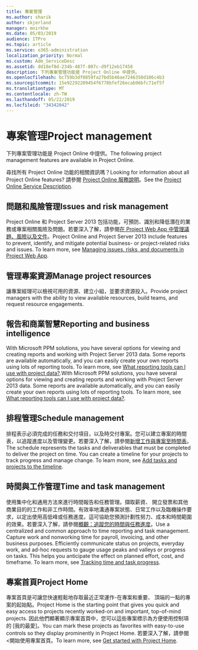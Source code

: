```yaml
---
title: 專案管理
ms.author: sharik
author: skjerland
manager: mnirkhe
ms.date: 05/03/2019
audience: ITPro
ms.topic: article
ms.service: o365-administration
localization_priority: Normal
ms.custom: Adm_ServiceDesc
ms.assetid: dd18ef8d-234b-487f-807c-d9f12eb17458
description: 下列專案管理功能是 Project Online 中提供。
ms.openlocfilehash: bc759b3df0859fa27bd5b46ae7246350d106c4b3
ms.sourcegitcommit: 15e92292209454f6778bfef26ecab96bfc71ef5f
ms.translationtype: MT
ms.contentlocale: zh-TW
ms.lasthandoff: 05/22/2019
ms.locfileid: "34342042"
---
```

# <a name="project-management"></a><span data-ttu-id="9e047-103">專案管理</span><span class="sxs-lookup"><span data-stu-id="9e047-103">Project management</span></span>

<span data-ttu-id="9e047-104">下列專案管理功能是 Project Online 中提供。</span><span class="sxs-lookup"><span data-stu-id="9e047-104">The following project management features are available in Project Online.</span></span>
  
<span data-ttu-id="9e047-105">尋找所有 Project Online 功能的相關資訊嗎？</span><span class="sxs-lookup"><span data-stu-id="9e047-105">Looking for information about all Project Online features?</span></span> <span data-ttu-id="9e047-106">請參閱 [Project Online 服務說明](project-online-service-description.md)。</span><span class="sxs-lookup"><span data-stu-id="9e047-106">See the [Project Online Service Description](project-online-service-description.md).</span></span>
  
## <a name="issues-and-risk-management"></a><span data-ttu-id="9e047-107">問題和風險管理</span><span class="sxs-lookup"><span data-stu-id="9e047-107">Issues and risk management</span></span>
<span data-ttu-id="9e047-108"><a name="bkmk_IssuesRiskManagement"> </a></span><span class="sxs-lookup"><span data-stu-id="9e047-108"></span></span>

<span data-ttu-id="9e047-p102">Project Online 和 Project Server 2013 包括功能，可預防、識別和降低潛在的業務或專案相關風險及問題。若要深入了解，請參閱[在 Project Web App 中管理議題、風險以及文件](https://go.microsoft.com/fwlink/?LinkId=402634)。</span><span class="sxs-lookup"><span data-stu-id="9e047-p102">Project Online and Project Server 2013 include features to prevent, identify, and mitigate potential business- or project-related risks and issues. To learn more, see [Managing issues, risks, and documents in Project Web App](https://go.microsoft.com/fwlink/?LinkId=402634).</span></span>
  
## <a name="manage-project-resources"></a><span data-ttu-id="9e047-111">管理專案資源</span><span class="sxs-lookup"><span data-stu-id="9e047-111">Manage project resources</span></span>
<span data-ttu-id="9e047-112"><a name="bkmk_ManageProjectResources"> </a></span><span class="sxs-lookup"><span data-stu-id="9e047-112"></span></span>

<span data-ttu-id="9e047-113">讓專案經理可以檢視可用的資源、建立小組，並要求資源投入。</span><span class="sxs-lookup"><span data-stu-id="9e047-113">Provide project managers with the ability to view available resources, build teams, and request resource engagements.</span></span>
  
## <a name="reporting-and-business-intelligence"></a><span data-ttu-id="9e047-114">報告和商業智慧</span><span class="sxs-lookup"><span data-stu-id="9e047-114">Reporting and business intelligence</span></span>
<span data-ttu-id="9e047-115"><a name="bkmk_ReportingBusinessIntelligence"> </a></span><span class="sxs-lookup"><span data-stu-id="9e047-115"></span></span>

<span data-ttu-id="9e047-p103">With Microsoft PPM solutions, you have several options for viewing and creating reports and working with Project Server 2013 data. Some reports are available automatically, and you can easily create your own reports using lots of reporting tools. To learn more, see [What reporting tools can I use with project data?](https://go.microsoft.com/fwlink/?LinkId=402642).</span><span class="sxs-lookup"><span data-stu-id="9e047-p103">With Microsoft PPM solutions, you have several options for viewing and creating reports and working with Project Server 2013 data. Some reports are available automatically, and you can easily create your own reports using lots of reporting tools. To learn more, see [What reporting tools can I use with project data?](https://go.microsoft.com/fwlink/?LinkId=402642).</span></span>
  
## <a name="schedule-management"></a><span data-ttu-id="9e047-119">排程管理</span><span class="sxs-lookup"><span data-stu-id="9e047-119">Schedule management</span></span>
<span data-ttu-id="9e047-120"><a name="bkmk_ScheduleManagement"> </a></span><span class="sxs-lookup"><span data-stu-id="9e047-120"></span></span>

<span data-ttu-id="9e047-p104">排程表示必須完成的任務和交付項目，以及時交付專案。您可以建立專案的時間表，以追蹤進度以及管理變更。若要深入了解，請參閱[新增工作與專案至時間表](https://go.microsoft.com/fwlink/?LinkID=402655)。</span><span class="sxs-lookup"><span data-stu-id="9e047-p104">The schedule represents the tasks and deliverables that must be completed to deliver the project on time. You can create a timeline for your projects to track progress and manage change. To learn more, see [Add tasks and projects to the timeline](https://go.microsoft.com/fwlink/?LinkID=402655).</span></span>
  
## <a name="time-and-task-management"></a><span data-ttu-id="9e047-124">時間與工作管理</span><span class="sxs-lookup"><span data-stu-id="9e047-124">Time and task management</span></span>
<span data-ttu-id="9e047-125"><a name="bkmk_TimeTaskManagement"> </a></span><span class="sxs-lookup"><span data-stu-id="9e047-125"></span></span>

<span data-ttu-id="9e047-p105">使用集中化和通用方法來進行時間報告和任務管理。擷取薪資、 開立發票和其他商業目的的工作和非工作時間。有效率地溝通專案狀態、日常工作以及臨機操作要求，以定出使用高低峰或任務進度。這可協助您預測計劃性努力、成本和時間範圍的效果。若要深入了解，請參閱[概觀：追蹤您的時間與任務進度](https://go.microsoft.com/fwlink/p/?LinkId=271321)。</span><span class="sxs-lookup"><span data-stu-id="9e047-p105">Use a centralized and common approach to time reporting and task management. Capture work and nonworking time for payroll, invoicing, and other business purposes. Efficiently communicate status on projects, everyday work, and ad-hoc requests to gauge usage peaks and valleys or progress on tasks. This helps you anticipate the effect on planned effort, cost, and timeframe. To learn more, see [Tracking time and task progress](https://go.microsoft.com/fwlink/p/?LinkId=271321).</span></span>

## <a name="project-home"></a><span data-ttu-id="9e047-131">專案首頁</span><span class="sxs-lookup"><span data-stu-id="9e047-131">Project Home</span></span>
<span data-ttu-id="9e047-132">專案首頁是可讓您快速輕鬆地存取最近正常運作-在專案和重要、 頂端的一點的專案的起始點。</span><span class="sxs-lookup"><span data-stu-id="9e047-132">Project Home is the starting point that gives you quick and easy access to projects recently worked-on and important, top-of-mind projects.</span></span> <span data-ttu-id="9e047-133">因此他們顯著顯示專案首頁中，您可以這些專案標示為方便使用控制項的 [我的最愛]。</span><span class="sxs-lookup"><span data-stu-id="9e047-133">You can mark these projects as favorites with easy-to-use controls so they display prominently in Project Home.</span></span> <span data-ttu-id="9e047-134">若要深入了解，請參閱 <<c0>開始使用專案首頁。</span><span class="sxs-lookup"><span data-stu-id="9e047-134">To learn more, see [Get started with Project Home](https://support.office.com/article/get-started-with-project-home-a3b38418-35e7-4df4-8e4a-ba6a4fa0562a?ui=en-US&rs=en-US&ad=US).</span></span>

